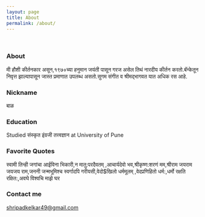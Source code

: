```yaml
---
layout: page
title: About
permalink: /about/
---
```

<br/>

### About

मी हौशी कीर्तनकार असून,१९७०च्या हनुमान जयंती पासून गरज असेल तिथं नारदीय कीर्तन करतो.बॅन्केतून निवृत्त झाल्यापासून जास्त प्रमाणात उपलब्ध असतो.सुगम संगीत व श्रीमद्भागवत यात अधिक रस आहे.

### Nickname

बाळ

### Education

Studied संस्कृत इंग्रजी तत्त्वज्ञान at University of Pune

### Favorite Quotes

स्वामी तिन्ही जगांचा आईविना भिकारी,न मातु:परदैवतम् ,आचार्यदेवो भव,श्रीकृष्ण:शरणं मम,श्रीराम जयराम जयजय राम,जननी जन्मभूमिश्च स्वर्गादपि गरीयसी,वेदो$खिलो धर्ममूलम् ,वेदप्रणिहितो धर्म:,धर्मो रक्षति रक्षित:,अवघे विश्वचि माझे घर

### Contact me

[shripadkelkar49@gmail.com](mailto:shripadkelkar49@gmail.com)